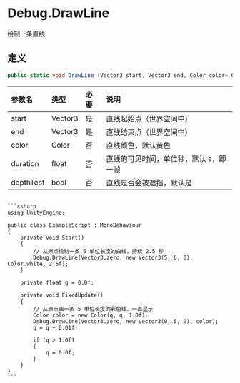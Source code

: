 # Debug.DrawLine

绘制一条直线

## 定义

```csharp
public static void DrawLine (Vector3 start, Vector3 end, Color color= Color.white, float duration= 0.0f, bool depthTest= true);
```

| 参数名       | 类型      | 必要  | 说明                     |
|:--------- |:------- |:--- |:---------------------- |
| start     | Vector3 | 是   | 直线起始点（世界空间中）           |
| end       | Vector3 | 是   | 直线结束点（世界空间中）           |
| color     | Color   | 否   | 直线颜色，默认黄色              |
| duration  | float   | 否   | 直线的可见时间，单位秒，默认 `0`，即一帧 |
| depthTest | bool    | 否   | 直线是否会被遮挡，默认是           |

~~~admonish example title="示例"

```csharp
using UnityEngine;

public class ExampleScript : MonoBehaviour
{
    private void Start()
    {
        // 从原点绘制一条 5 单位长度的白线，持续 2.5 秒
        Debug.DrawLine(Vector3.zero, new Vector3(5, 0, 0), Color.white, 2.5f);
    }

    private float q = 0.0f;

    private void FixedUpdate()
    {
        // 从原点画一条 5 单位长度的彩色线，一直显示
        Color color = new Color(q, q, 1.0f);
        Debug.DrawLine(Vector3.zero, new Vector3(0, 5, 0), color);
        q = q + 0.01f;

        if (q > 1.0f)
        {
            q = 0.0f;
        }
    }
}
```
~~~